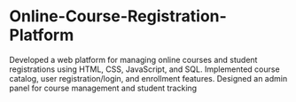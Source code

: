 # Online-Course-Registration-Platform
Developed a web platform for managing online courses and student registrations using HTML, CSS, JavaScript, and SQL. Implemented course catalog, user registration/login, and enrollment features. Designed an admin panel for course management and student tracking
